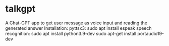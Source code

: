 # talkgpt
A Chat-GPT app to get user message as voice input and reading the generated answer
Installation: 
pyttsx3:
sudo apt install espeak
speech recognition:
sudo apt install python3.9-dev
sudo apt-get install portaudio19-dev
